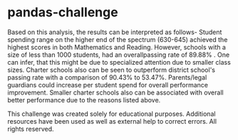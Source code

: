 # pandas-challenge
Based on this analysis, the results can be interpreted as follows- Student spending range on the higher end of the spectrum (630-645) achieved the highest scores in both Mathematics and Reading. However, schools with a size of less than 1000 students, had an overallpassing rate of 89.88% . One can infer, that this might be due to specialized attention due to smaller class sizes. Charter schools also can be seen to outperform district school's passing rate with a comparison of 90.43% to 53.47%.
Parents/legal guardians could increase per student spend for overall performance improvement. Smaller charter schools also can be associated with overall better performance due to the reasons listed above.

This challenge was created solely for educational purposes. Additional resources have been used as well as external help to correct errors. All rights reserved.
